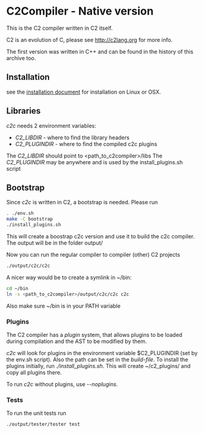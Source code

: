
# C2Compiler - Native version

This is the C2 compiler written in C2 itself.

C2 is an evolution of C, please see http://c2lang.org for more info.

The first version was written in C++ and can be found in the history of
this archive too.


## Installation

see the [installation document](INSTALL.md) for installation on Linux or OSX.

## Libraries

*c2c* needs 2 environment variables:

- *C2_LIBDIR* - where to find the library headers
- *C2_PLUGINDIR* - where to find the compiled c2c plugins

The *C2_LIBDIR* should point to <path_to_c2compiler>/libs
The *C2_PLUGINDIR* may be anywhere and is used by the install_plugins.sh script


## Bootstrap

Since *c2c* is written in C2, a bootstrap is needed. Please run

```bash
. ./env.sh
make -C bootstrap
./install_plugins.sh
```

This will create a boostrap c2c version and use it to build the c2c compiler.
The output will be in the folder output/

Now you can run the regular compiler to compiler (other) C2 projects

```bash
./output/c2c/c2c
```

A nicer way would be to create a symlink in ~/bin:
```bash
cd ~/bin
ln -s <path_to_c2compiler>/output/c2c/c2c c2c
```

Also make sure ~/bin is in your PATH variable

### Plugins
The C2 compiler has a _plugin_ system, that allows plugins to be loaded during
compilation and the AST to be modified by them.

*c2c* will look for plugins in the environment variable $C2_PLUGINDIR (set by the
env.sh script). Also the path can be set in the _build-file_. To install the plugins
initially, run *./install_plugins.sh*. This will create ~/c2_plugins/ and copy all
plugins there.

To run *c2c* without plugins, use _--noplugins_.


### Tests

To run the unit tests run

```bash
./output/tester/tester test
```



